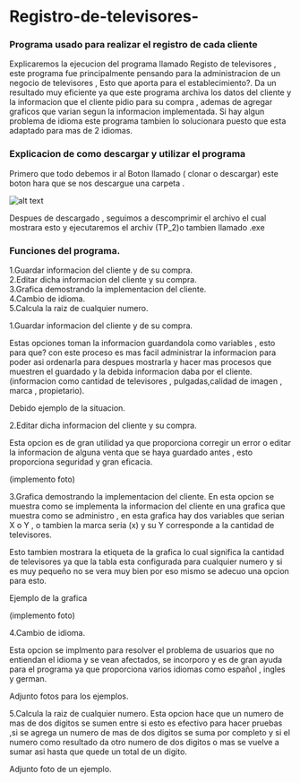   #  Registro-de-televisores-
### Programa  usado para realizar el registro de cada cliente
Explicaremos la ejecucion del programa  llamado Registo de televisores , este programa fue principalmente pensando para la administracion de un negocio de televisores  , Esto que aporta para el establecimiento?.
Da un resultado muy eficiente ya que este programa archiva los datos del cliente y la informacion que el cliente pidio para su  compra , ademas de agregar graficos que varian segun la informacion implementada.
Si hay algun problema de idioma este programa tambien lo solucionara puesto que esta adaptado para mas de 2 idiomas.


### Explicacion de como descargar y utilizar el programa 
Primero que todo debemos ir al Boton  llamado (   clonar o descargar) este boton hara que se nos descargue una carpeta .


![alt text](https://i.imgur.com/8R68C02.png "Logo Title Text 1")



Despues de descargado , seguimos a  descomprimir el archivo el cual mostrara esto y ejecutaremos el archiv (TP_2)o tambien llamado .exe


### Funciones del programa.

    
  
1.Guardar informacion del cliente y de su compra.  
2.Editar dicha informacion del cliente y su compra.  
3.Grafica demostrando  la implementacion del cliente.  
4.Cambio de idioma.   
5.Calcula la raiz de cualquier numero.
  
  
1.Guardar informacion del cliente y de su compra.


Estas opciones toman la informacion guardandola como variables , esto para que? con este proceso es mas facil administrar la informacion para poder asi ordenarla para despues mostrarla y hacer mas procesos que muestren el guardado y la debida informacion daba por el cliente.(informacion como cantidad de televisores , pulgadas,calidad de imagen , marca , propietario).


Debido ejemplo de la situacion.

  
  
2.Editar dicha informacion del cliente y su compra.
  
  Esta opcion es de gran utilidad ya que proporciona corregir un error o editar la informacion de alguna venta que se haya guardado antes , esto proporciona seguridad y gran eficacia.
  
  (implemento foto)





3.Grafica demostrando  la implementacion del cliente.
En esta opcion se muestra como se implementa la informacion del cliente en una grafica que muestra como se administro , en esta grafica hay dos variables que serian X o Y , o tambien la marca seria (x) y su Y corresponde a la cantidad de televisores.
  
  
Esto tambien mostrara la etiqueta de la grafica lo cual significa la cantidad de televisores ya que la tabla esta configurada para cualquier numero y si es muy pequeño no se vera muy bien por eso mismo se adecuo una opcion para esto.

Ejemplo de la grafica

(implemento foto)



4.Cambio de idioma.
  
Esta opcion se implmento para resolver el problema de usuarios que no entiendan el idioma y se vean afectados, se incorporo y es de gran ayuda para el programa ya que proporciona varios idiomas como español , ingles y german.

Adjunto fotos para los ejemplos.











5.Calcula la raiz de cualquier numero.
Esta opcion hace que un numero de mas de dos digitos se sumen entre si esto es efectivo para hacer pruebas ,si se agrega un numero de mas de dos digitos se suma por completo y si el numero como resultado da otro numero de dos digitos o mas se vuelve a sumar asi hasta que quede un total de un digito.


Adjunto foto de un ejemplo.


